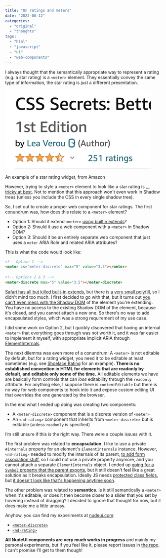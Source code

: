 ```yaml
---
title: "On ratings and meters"
date: "2022-08-12"
categories:
  - "original"
  - "thoughts"
tags:
  - "html"
  - "javascript"
  - "ui"
  - "web-components"
---
```


I always thought that the semantically appropriate way to represent a rating (e.g. a star rating) is a `<meter>` element. They essentially convey the same type of information, the star rating is just a different presentation.

![](images/image.png)

An example of a star rating widget, from Amazon

However, trying to style a `<meter>` element to look like a star rating is […tricky at best](https://codepen.io/leaverou/pen/WNErYON). Not to mention that this approach won't even work in Shadow trees (unless you include the CSS in every single shadow tree).

So, I set out to create a proper web component for star ratings. The first conundrum was, how does this relate to a `<meter>` element?

- Option 1: Should it extend `<meter>` [using builtin extends](https://webreflection.medium.com/extending-built-in-elements-9dce404b75b4)?
- Option 2: Should it use a web component with a `<meter>` in Shadow DOM?
- Option 3: Should it be an entirely separate web component that just uses a `meter` ARIA Role and related ARIA attributes?

This is what the code would look like:

```html
<!-- Option 1 -->
<meter is="meter-discrete" max="5" value="3.5"></meter>

<!-- Options 2 & 3 -->
<meter-discrete max="5" value="3.5"></meter-discrete>
```

[Safari has all but killed built-in extends](https://bugs.webkit.org/show_bug.cgi?id=182671), but there is [a very small polyfill](https://github.com/ungap/custom-elements#readme), so I didn't mind too much. I first decided to go with that, but it turns out [you can't even mess with the Shadow DOM](https://codepen.io/leaverou/pen/gOedNYv?editors=1111) of the element you're extending. You have no access to the existing Shadow DOM of the element, because it's closed, and you cannot attach a new one. So there's no way to add encapsulated styles, which was a strong requirement of my use case.

I did some work on Option 2, but I quickly discovered that having an internal `<meter>` that everything goes through was not worth it, and it was far easier to implement it myself, with appropriate implicit ARIA through [ElementInternals](https://developer.mozilla.org/en-US/docs/Web/API/ElementInternals).

The next dilemma was even more of a conundrum: A `<meter>` is not editable by default, but for a rating widget, you need it to be editable at least sometimes (e.g. see [Shoelace Rating](https://shoelace.style/components/rating) for an example). **There is no established convention in HTML for elements that are readonly by default, and editable only some of the time.** All editable elements we have are basically form controls that can _lose_ editability through the `readonly` attribute. For anything else, I suppose there is `contentEditable` but there is no way for web components to hook into it and expose custom editing UI that overrides the one generated by the browser.

In the end what I ended up doing was creating two components:

- A `<meter-discrete>` component that is a discrete version of `<meter>`
- An `<nd-rating>` component that inherits from `<meter-discrete>` but is editable (unless `readonly` is specified)

I’m still unsure if this is the right way. There were a couple issues with it.

The first problem was related to **encapsulation**. I like to use a private `#internals` property for an element's `ElementInternals` instance. However, `<nd-rating>` needed to modify the internals of its parent, [to add form association stuff](https://css-tricks.com/creating-custom-form-controls-with-elementinternals/), so I could not use a private property anymore, and you cannot attach a separate `ElementInternals` object. I ended up [going for a `Symbol` property that the parent exports](https://github.com/LeaVerou/nudeui/blob/main/meter-discrete/meter-discrete.js#L1), but it still doesn't feel like a great solution as it breaks encapsulation. Ideally JS needs [protected class fields](https://en.wikipedia.org/wiki/Access_modifiers), but [it doesn't look like that's happening anytime soon](https://github.com/tc39/proposal-class-fields/issues/86).

The other problem was related to **semantics**. Is it still semantically a `<meter>` when it's editable, or does it then become closer to a slider that you set by hovering instead of dragging? I decided to ignore that thought for now, but it does make me a little uneasy.

Anyhow, you can find my experiments at [nudeui.com](https://nudeui.com/):

- [`<meter-discrete>`](https://nudeui.com/meter-discrete/)
- [`<nd-rating>`](https://nudeui.com/nd-rating/)

**All NudeUI components are very much works in progress** and mainly my personal experiments, but if you feel like it, please report issues in [the repo](https://github.com/LeaVerou/nudeui/tree/main/). I can't promise I'll get to them though!
